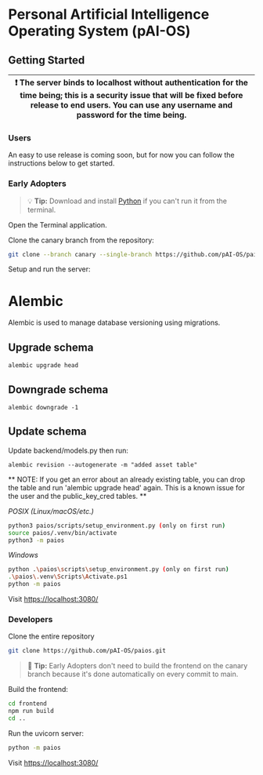 # Personal Artificial Intelligence Operating System (pAI-OS)

## Getting Started

|❗ The server binds to localhost without authentication for the time being; this is a security issue that will be fixed before release to end users. You can use any username and password for the time being.|
|--|

### Users

An easy to use release is coming soon, but for now you can follow the instructions below to get started.

### Early Adopters

> 💡 **Tip:** Download and install [Python](https://www.python.org/downloads/) if you can't run it from the terminal.

Open the Terminal application.

Clone the canary branch from the repository:

```sh
git clone --branch canary --single-branch https://github.com/pAI-OS/paios.git
```

Setup and run the server:

# Alembic

Alembic is used to manage database versioning using migrations.

## Upgrade schema

`alembic upgrade head`

## Downgrade schema

`alembic downgrade -1`

## Update schema

Update backend/models.py then run:

`alembic revision --autogenerate -m "added asset table"`

** NOTE: If you get an error about an already existing table, you can drop the table and run 'alembic upgrade head' again. This is a known issue for the user and the public_key_cred tables. **

_POSIX (Linux/macOS/etc.)_

```sh
python3 paios/scripts/setup_environment.py (only on first run)
source paios/.venv/bin/activate
python3 -m paios
```

_Windows_

```sh
python .\paios\scripts\setup_environment.py (only on first run)
.\paios\.venv\Scripts\Activate.ps1
python -m paios
```

Visit [https://localhost:3080/](https://localhost:3080/)

### Developers

Clone the entire repository

```sh
git clone https://github.com/pAI-OS/paios.git
```

> 🤖 **Tip:** Early Adopters don't need to build the frontend on the canary branch because it's done automatically on every commit to main.

Build the frontend:

```sh
cd frontend
npm run build
cd ..
```

Run the uvicorn server:

```sh
python -m paios
```

Visit [https://localhost:3080/](https://localhost:3080/)

